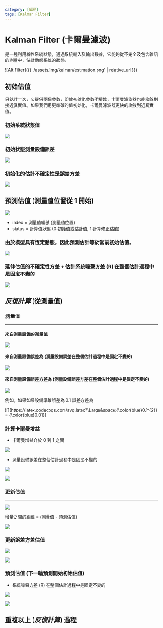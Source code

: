 ```yaml
---
category: [編程]
tags: [Kalman Filter]
---
```


# Kalman Filter (卡爾曼濾波)

是一種利用線性系統狀態，通過系統輸入及輸出數據，它能夠從不完全及包含雜訊的測量中，估計動態系統的狀態。

![Alt Filter]({{ '/assets/img/kalman/estimation.png' | relative_url }})

## 初始估值 

只執行一次，它提供兩個參數，即使初始化參數不精確，卡爾曼濾波器也能收斂到接近真實值。如果我們用更準確的值初始化，卡爾曼濾波器更快的收斂到近真實值。


### 初始系統狀態值
	
![](https://latex.codecogs.com/svg.latex?\Large&space;X_{0,0})
	
### 初始狀態測量設備誤差

![](https://latex.codecogs.com/svg.latex?\Large&space;\sigma_{0,0})

### 初始化的估計不確定性是誤差方差 
	
![](https://latex.codecogs.com/svg.latex?\Large&space;\sigma_{0,0}^{2})  
	
## 預測估值 (測量值位置從  **1**  開始)

![](https://latex.codecogs.com/svg.latex?\Large&space;X_{index,{\color{Red}status}})

 - index = 測量值編號 (測量值位置) 
 - status = 計算值狀態 (0:初始值或估計值, 1:計算修正估值)
 
### 由於模型具有恆定動態，因此預測估計等於當前初始估值。

![](https://latex.codecogs.com/svg.latex?\Large&space;X_{i,{\color{Red}0}}=X_{i-1,{\color{Red}0}})
	 
### 延伸估值的不確定性方差 + 估計系統噪聲方差 (R) 在整個估計過程中是固定不變的

![](https://latex.codecogs.com/svg.latex?\Large&space;\sigma_{i,{\color{Red}0}}^{2}=\sigma_{i-1,{\color{Red}0}}^{2}+{\color{blue}\mathbf{R}})
	 
## *反復計算* (從測量值)

### 測量值
<hr/>

#### 來自測量設備的測量值
 
![](https://latex.codecogs.com/svg.latex?\Large&space;{Z_{i}})

#### 來自測量設備誤差為 (測量設備誤差在整個估計過程中是固定不變的)

![](https://latex.codecogs.com/svg.latex?\Large&space;{\color{blue}\sigma_{r}}) 

#### 來自測量設備誤差方差為 (測量設備誤差方差在整個估計過程中是固定不變的)  

![](https://latex.codecogs.com/svg.latex?\Large&space;{\color{blue}\sigma_{r}^{2}})

例如，如果如果設備準確誤差為 0.1 誤差方差為 

![](https://latex.codecogs.com/svg.latex?\Large&space;{\color{blue}0.1^{2}} = {\color{blue}0.01})

### 計算卡爾曼增益

 - 卡爾曼增益介於 0 到 1 之間	

![](https://latex.codecogs.com/svg.latex?\Large&space;K_{i})

 - 測量設備誤差在整個估計過程中是固定不變的
 
![](https://latex.codecogs.com/svg.latex?\Large&space;{\color{blue}\sigma_{r}}) 

![](https://latex.codecogs.com/svg.latex?\Large&space;K_{i}=\frac{\sigma_{i,0}^{2}}{\color{blue}\sigma_{i,0}^{2}+{\color{blue}\sigma_{r}}^{2}})

### 更新估值 
<hr/>

![](https://latex.codecogs.com/svg.latex?\Large&space;X_{i,1})

增量之間的距離 = (測量值 - 預測估值)

![](https://latex.codecogs.com/svg.latex?\Large&space;X_{i,1}=X_{i,0}+K_{i}\times{(Z_{i}-X_{i,0}))
   
   
### 更新誤差方差估值 

![](https://latex.codecogs.com/svg.latex?\Large&space;\sigma_{i,1}^{2})  

![](https://latex.codecogs.com/svg.latex?\Large&space;\sigma_{i,1}^{2}={(1-K_{i})}\times\sigma_{i,0}^{2})
   
  
	 
### 預測估值 (下一輪預測開始初始估值)

- 系統噪聲方差 (R) 在整個估計過程中是固定不變的

![](https://latex.codecogs.com/svg.latex?\Large&space;X_{i+1,0}=X_{i,1})


![](https://latex.codecogs.com/svg.latex?\Large&space;{\sigma_{i,0}^{2}}={\sigma_{i,1}^{2}+{\color{blue}\mathbf{R}})

## 重複以上 (*反復計算*) 過程
